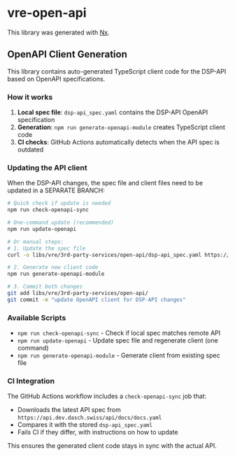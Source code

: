 # vre-open-api

This library was generated with [Nx](https://nx.dev).

## OpenAPI Client Generation

This library contains auto-generated TypeScript client code for the DSP-API based on OpenAPI specifications.

### How it works

1. **Local spec file**: `dsp-api_spec.yaml` contains the DSP-API OpenAPI specification
2. **Generation**: `npm run generate-openapi-module` creates TypeScript client code
3. **CI checks**: GitHub Actions automatically detects when the API spec is outdated

### Updating the API client

When the DSP-API changes, the spec file and client files need to be updated in a SEPARATE BRANCH:

```bash
# Quick check if update is needed
npm run check-openapi-sync

# One-command update (recommended)
npm run update-openapi

# Or manual steps:
# 1. Update the spec file
curl -o libs/vre/3rd-party-services/open-api/dsp-api_spec.yaml https://api.dev.dasch.swiss/api/docs/docs.yaml

# 2. Generate new client code
npm run generate-openapi-module

# 3. Commit both changes
git add libs/vre/3rd-party-services/open-api/
git commit -m "update OpenAPI client for DSP-API changes"
```

### Available Scripts

- `npm run check-openapi-sync` - Check if local spec matches remote API
- `npm run update-openapi` - Update spec file and regenerate client (one command)
- `npm run generate-openapi-module` - Generate client from existing spec file

### CI Integration

The GitHub Actions workflow includes a `check-openapi-sync` job that:
- Downloads the latest API spec from `https://api.dev.dasch.swiss/api/docs/docs.yaml`
- Compares it with the stored `dsp-api_spec.yaml`
- Fails CI if they differ, with instructions on how to update

This ensures the generated client code stays in sync with the actual API.
